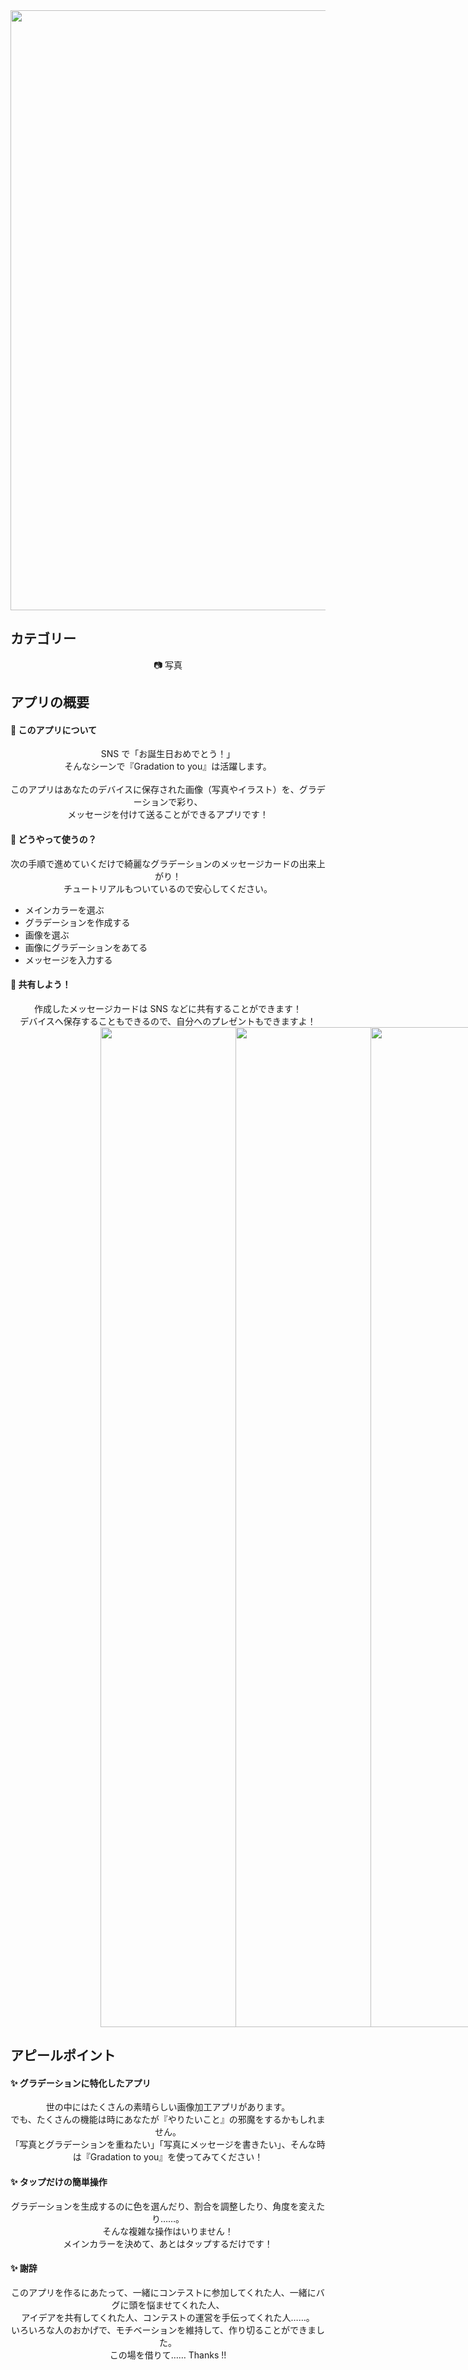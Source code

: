 <img src="https://user-images.githubusercontent.com/45185896/89200924-b17cd300-d5eb-11ea-9395-72f319d2b122.png" style="width: 100vw;" />

## カテゴリー

<div style="text-align: center;">📷 写真</div>

## アプリの概要

#### 🚀 このアプリについて

<div style="text-align: center;">
SNS で「お誕生日おめでとう！」<br>
そんなシーンで『Gradation to you』は活躍します。<br>
<br>
このアプリはあなたのデバイスに保存された画像（写真やイラスト）を、グラデーションで彩り、<br>
メッセージを付けて送ることができるアプリです！
</div>

#### 🚀 どうやって使うの？

<div style="text-align: center;">
次の手順で進めていくだけで綺麗なグラデーションのメッセージカードの出来上がり！<br>
チュートリアルもついているので安心してください。
</div>

- メインカラーを選ぶ
- グラデーションを作成する
- 画像を選ぶ
- 画像にグラデーションをあてる
- メッセージを入力する

#### 🚀 共有しよう！

<div style="text-align: center;">
作成したメッセージカードは SNS などに共有することができます！<br>
デバイスへ保存することもできるので、自分へのプレゼントもできますよ！
</div>

<div style="display: flex; justify-content: space-evenly; padding-left: 15vw; padding-right: 15vw;" >
<img src="https://user-images.githubusercontent.com/45185896/89200983-c9eced80-d5eb-11ea-9994-74be818aa5e9.png" style="height: 40vh;" />
<img src="https://user-images.githubusercontent.com/45185896/89201015-d3765580-d5eb-11ea-85cd-da963cff88e5.png" style="height: 40vh;" />
<img src="https://user-images.githubusercontent.com/45185896/89201043-dd985400-d5eb-11ea-839c-f5e770db51a5.png" style="height: 40vh;" />
<img src="https://user-images.githubusercontent.com/45185896/89201066-e5f08f00-d5eb-11ea-8de3-d9aa03bc012f.png" style="height: 40vh;" />
</div>

## アピールポイント

#### ✨ グラデーションに特化したアプリ

<div style="text-align: center;">世の中にはたくさんの素晴らしい画像加工アプリがあります。<br>
でも、たくさんの機能は時にあなたが『やりたいこと』の邪魔をするかもしれません。<br>
「写真とグラデーションを重ねたい」「写真にメッセージを書きたい」、そんな時は『Gradation to you』を使ってみてください！</div>

#### ✨ タップだけの簡単操作

<div style="text-align: center;">グラデーションを生成するのに色を選んだり、割合を調整したり、角度を変えたり……。<br>
そんな複雑な操作はいりません！<br>
メインカラーを決めて、あとはタップするだけです！</div>

#### ✨ 謝辞

<div style="text-align: center;">このアプリを作るにあたって、一緒にコンテストに参加してくれた人、一緒にバグに頭を悩ませてくれた人、<br>アイデアを共有してくれた人、コンテストの運営を手伝ってくれた人……。<br>
いろいろな人のおかげで、モチベーションを維持して、作り切ることができました。<br>
この場を借りて…… Thanks !!</div>